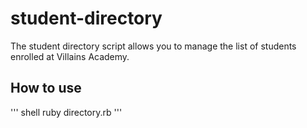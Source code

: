 # student-directory

The student directory script allows you to manage the list of students enrolled at Villains Academy.

## How to use
'''
shell
ruby directory.rb
'''

